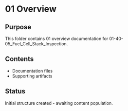 # 01 Overview

## Purpose
This folder contains 01 overview documentation for 01-40-05_Fuel_Cell_Stack_Inspection.

## Contents
- Documentation files
- Supporting artifacts

## Status
Initial structure created - awaiting content population.
